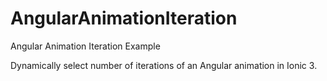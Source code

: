 # AngularAnimationIteration
Angular Animation Iteration Example

Dynamically select number of iterations of an Angular animation in Ionic 3.
